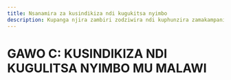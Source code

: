 ```yaml
---
title: Nsanamira za kusindikiza ndi kugukitsa nyimbo
description: Kupanga njira zambiri zodziwira ndi kuphunzira zamakampani opanga nyimbo.
---
```


# GAWO C: KUSINDIKIZA NDI KUGULITSA NYIMBO MU MALAWI

